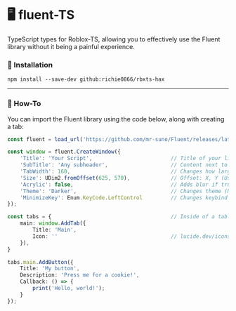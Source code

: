 # 🖥️ fluent-TS
TypeScript types for Roblox-TS, allowing you to effectively use the Fluent library without it being a painful experience.

### 🔌 Installation

```
npm install --save-dev github:richie0866/rbxts-hax
```

---

### 📖 How-To

You can import the Fluent library using the code below,
along with creating a tab:
```ts
const fluent = load_url('https://github.com/mr-suno/Fluent/releases/latest/download/main.lua') as Fluent;

const window = fluent.CreateWindow({
    'Title': 'Your Script',                         // Title of your library
    'SubTitle': 'Any subheader',                    // Content next to title
    'TabWidth': 160,                                // Changes how large (X axis) the tabs are
    'Size': UDim2.fromOffset(625, 570),             // Offset: X, Y (Use Udim2.fromScale() for Scale!)
    'Acrylic': false,                               // Adds blur if true
    'Theme': 'Darker',                              // Changes theme (No docs, sorry!)
    'MinimizeKey': Enum.KeyCode.LeftControl         // Changes keybind (Enum)
});

const tabs = {                                      // Inside of a table is optional
    main: window.AddTab({
        Title: 'Main',
        Icon: ''                                    // lucide.dev/icons for Icons!
    }),
}

tabs.main.AddButton({
    Title: 'My button',
    Description: 'Press me for a cookie!',
    Callback: () => {
        print('Hello, world!');
    }
});
```
